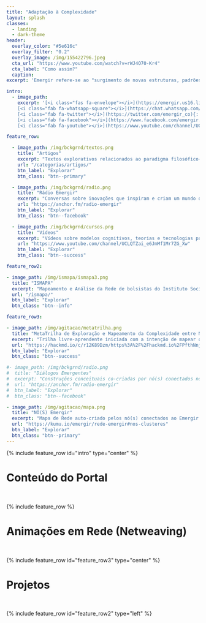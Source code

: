 ```yaml
---
title: "Adaptação à Complexidade"
layout: splash
classes:
  - landing
  - dark-theme
header:
  overlay_color: "#5e616c"
  overlay_filter: "0.2"
  overlay_image: /img/155422796.jpeg
  cta_url: "https://www.youtube.com/watch?v=rWJ4O70-Kr4"
  cta_label: "Como assim?"
  caption:
excerpt: 'Emergir refere-se ao "surgimento de novas estruturas, padrões e propriedades coerentes durante o processo de auto-organização em sistemas complexos." [*Jeffrey Goldstein*](http://www.anecdote.com/pdfs/papers/EmergenceAsAConsutructIssue1_1_3.pdf)'

intro:
  - image_path:
    excerpt: '[<i class="fas fa-envelope"></i>](https://emergir.us16.list-manage.com/subscribe/post?u=28e41725851da04e2014a8180&id=06c739eed3){: .btn .btn--info}
    [<i class="fab fa-whatsapp-square"></i>](https://chat.whatsapp.com/4DzwqHLNBkMJ8gCQ3MEeLb){: .btn .btn--success}
    [<i class="fab fa-twitter"></i>](https://twitter.com/emergir_co){: .btn .btn--twitter}
    [<i class="fab fa-facebook"></i>](https://www.facebook.com/emergir.co){: .btn .btn--facebook}
    [<i class="fab fa-youtube"></i>](https://www.youtube.com/channel/UCLQTZai_e6JmMf1Mr7ZG_Xw){: .btn .btn--danger}'

feature_row:

  - image_path: /img/bckgrnd/textos.png
    title: "Artigos"
    excerpt: "Textos explorativos relacionados ao paradigma filosófico-científico da Complexidade."
    url: "/categorias/artigos/"
    btn_label: "Explorar"
    btn_class: "btn--primary"

  - image_path: /img/bckgrnd/radio.png
    title: "Rádio Emergir"
    excerpt: "Conversas sobre inovações que inspiram e criam um mundo de maior resiliência."
    url: "https://anchor.fm/radio-emergir"
    btn_label: "Explorar"
    btn_class: "btn--facebook"

  - image_path: /img/bckgrnd/cursos.png
    title: "Vídeos"
    excerpt: "Vídeos sobre modelos cognitivos, teorias e tecnologias para um mundo de interdependências."
    url: "https://www.youtube.com/channel/UCLQTZai_e6JmMf1Mr7ZG_Xw"
    btn_label: "Explorar"
    btn_class: "btn--success"

feature_row2:

- image_path: /img/ismapa/ismapa3.png
  title: "ISMAPA"
  excerpt: "Mapeamento e Análise da Rede de bolsistas do Instituto Social para Motivar, Apoiar e Reconhecer Talentos ([Ismart](http://www.ismart.org.br/))."
  url: "/ismapa/"
  btn_label: "Explorar"
  btn_class: "btn--info"

feature_row3:

- image_path: /img/agitacao/metatrilha.png
  title: "MetaTrilha de Exploração e Mapeamento da Complexidade entre Nó(s)"
  excerpt: "Trilha livre-aprendente iniciada com a intenção de mapear o ecossistema da [E2GLATS](https://www.facebook.com/groups/348046888683469?epa=SEARCH_BOX&jazoest=2651001191001057657808611973788079701071175268516650671217357119798071122109995310379100721207610011752111901035865100119976676119896780116569978109721151118345725749831021127911184103671037766658498112545269775476111119) com o software [Kumu](https://kumu.io/) que tomou vida própria através de ramificações de mapeamentos diversos."
  url: "https://hackmd.io/c/r12K89Dzm/https%3A%2F%2Fhackmd.io%2FPfthNnjIQBi04CvvyNbY6w%3Fview"
  btn_label: "Explorar"
  btn_class: "btn--success"

#- image_path: /img/bckgrnd/radio.png
#  title: "Diálogos Emergentes"
#  excerpt: "Construções conceituais co-criadas por nó(s) conectados no [grupo do Emergir no WhatsApp](https://chat.whatsapp.com/invite/4DzwqHLNBkMJ8gCQ3MEeLb)."
#  url: "https://anchor.fm/radio-emergir"
#  btn_label: "Explorar"
#  btn_class: "btn--facebook"

- image_path: /img/agitacao/mapa.png
  title: "NÓ(S) Emergir"
  excerpt: "Mapa de Rede auto-criado pelos nó(s) conectados ao Emergir. Quem quiser se auto-mapear pode responder a este [formulário](https://docs.google.com/forms/d/e/1FAIpQLSf72-Vzv3aMqMRTBCpaA_SmhVkhioh8-W94OdB5YSYHcDmAFg/viewform?entry.511752193=%23+T%C3%ADtulo%0A%0A%23%23+Subt%C3%ADtulo%0A%0A%23%23%23+Sub-subt%C3%ADtulo%0A%0A**negrito**%0A*it%C3%A1lico*%0A%0AListas:%0A-+Item+1%0A-+Item+2%0A-+Item+3%0A%0AAdicionar+link:%0A[nome-link](https://link.com/)%0A%0AAdicionar+v%C3%ADdeo+do+youtube:%0A![nome-video-youtube](www.youtube.com/embed/mgK8QFYdbNk)%0A%0AAdicionar+imagem:%0A![nome-da-imagem](url-da-imagem))."
  url: "https://kumu.io/emergir/rede-emergir#nos-clusteres"
  btn_label: "Explorar"
  btn_class: "btn--primary"
---
```


{% include feature_row id="intro" type="center" %}

# Conteúdo do Portal
&nbsp;

{% include feature_row %}

# Animações em Rede (Netweaving)
&nbsp;

{% include feature_row id="feature_row3" type="center" %}

# Projetos
&nbsp;

{% include feature_row id="feature_row2" type="left" %}
